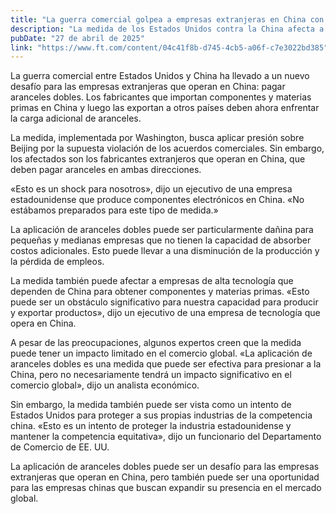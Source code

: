 ```yaml
---
title: "La guerra comercial golpea a empresas extranjeras en China con aranceles dobles"
description: "La medida de los Estados Unidos contra la China afecta a fabricantes extranjeros que ahora deben pagar aranceles en importaciones y exportaciones."
pubDate: "27 de abril de 2025"
link: "https://www.ft.com/content/04c41f8b-d745-4cb5-a06f-c7e3022bd385"
---
```


La guerra comercial entre Estados Unidos y China ha llevado a un nuevo desafío para las empresas extranjeras que operan en China: pagar aranceles dobles. Los fabricantes que importan componentes y materias primas en China y luego las exportan a otros países deben ahora enfrentar la carga adicional de aranceles.

La medida, implementada por Washington, busca aplicar presión sobre Beijing por la supuesta violación de los acuerdos comerciales. Sin embargo, los afectados son los fabricantes extranjeros que operan en China, que deben pagar aranceles en ambas direcciones.

«Esto es un shock para nosotros», dijo un ejecutivo de una empresa estadounidense que produce componentes electrónicos en China. «No estábamos preparados para este tipo de medida.»

La aplicación de aranceles dobles puede ser particularmente dañina para pequeñas y medianas empresas que no tienen la capacidad de absorber costos adicionales. Esto puede llevar a una disminución de la producción y la pérdida de empleos.

La medida también puede afectar a empresas de alta tecnología que dependen de China para obtener componentes y materias primas. «Esto puede ser un obstáculo significativo para nuestra capacidad para producir y exportar productos», dijo un ejecutivo de una empresa de tecnología que opera en China.

A pesar de las preocupaciones, algunos expertos creen que la medida puede tener un impacto limitado en el comercio global. «La aplicación de aranceles dobles es una medida que puede ser efectiva para presionar a la China, pero no necesariamente tendrá un impacto significativo en el comercio global», dijo un analista económico.

Sin embargo, la medida también puede ser vista como un intento de Estados Unidos para proteger a sus propias industrias de la competencia china. «Esto es un intento de proteger la industria estadounidense y mantener la competencia equitativa», dijo un funcionario del Departamento de Comercio de EE. UU.

La aplicación de aranceles dobles puede ser un desafío para las empresas extranjeras que operan en China, pero también puede ser una oportunidad para las empresas chinas que buscan expandir su presencia en el mercado global.